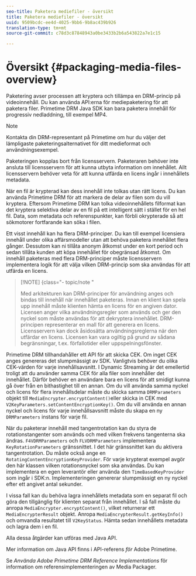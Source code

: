 ```yaml
---
seo-title: Paketera mediefiler - översikt
title: Paketera mediefiler - översikt
uuid: 9509bcdc-ee4d-4025-9bb6-9b8ac439b926
translation-type: tm+mt
source-git-commit: c78d3c87848943a0be3433b2b6a543822a7e1c15

---
```



# Översikt {#packaging-media-files-overview}

Paketering avser processen att kryptera och tillämpa en DRM-princip på videoinnehåll. Du kan använda API:erna för mediepaketering för att paketera filer. Primetime DRM Java SDK kan bara paketera innehåll för progressiv nedladdning, till exempel MP4.

>[!NOTE]
>
>Kontakta din DRM-representant på Primetime om hur du väljer det lämpligaste paketeringsalternativet för ditt medieformat och användningsexempel.

Paketeringen kopplas bort från licensservern. Paketeraren behöver inte ansluta till licensservern för att kunna utbyta information om innehållet. Allt licensservern behöver veta för att kunna utfärda en licens ingår i innehållets metadata.

När en fil är krypterad kan dess innehåll inte tolkas utan rätt licens. Du kan använda Primetime DRM för att markera de delar av filen som du vill kryptera. Eftersom Primetime DRM kan tolka videoinnehållets filformat kan det kryptera selektiva delar av en fil på ett intelligent sätt i stället för en hel fil. Data, som metadata och referenspunkter, kan förbli okrypterade så att sökmotorer fortfarande kan söka i filen.

Ett visst innehåll kan ha flera DRM-principer. Du kan till exempel licensiera innehåll under olika affärsmodeller utan att behöva paketera innehållet flera gånger. Dessutom kan ni tillåta anonym åtkomst under en kort period och sedan tillåta kunden att köpa innehållet för obegränsad åtkomst. Om innehåll paketeras med flera DRM-principer måste licensservern implementera logik för att välja vilken DRM-princip som ska användas för att utfärda en licens.

>[!NOTE] {class=&quot;- topic/note &quot;
>
>Med arkitekturen kan DRM-principer för användning anges och bindas till innehåll när innehållet paketeras. Innan en klient kan spela upp innehåll måste klienten hämta en licens för en angiven dator. Licensen anger vilka användningsregler som används och ger den nyckel som måste användas för att dekryptera innehållet. DRM-principen representerar en mall för att generera en licens. Licensservern kan dock åsidosätta användningsreglerna när den utfärdar en licens. Licensen kan vara ogiltig på grund av sådana begränsningar, t.ex. förfallotider eller uppspelningsfönster.

Primetime DRM tillhandahåller ett API för att skicka CEK. Om inget CEK anges genereras det slumpmässigt av SDK. Vanligtvis behöver du olika CEK-värden för varje innehållsavsnitt. I Dynamic Streaming är det emellertid troligt att du använder samma CEK för alla filer som innehåller det innehållet. Därför behöver en användare bara en licens för att smidigt kunna gå över från en bithastighet till en annan. Om du vill använda samma nyckel och licens för flera innehållsdelar måste du skicka samma `DRMParameters` objekt till `MediaEncrypter.encryptContent()`eller skicka in CEK med `V2KeyParameters.setContentEncryptionKey()`. Om du vill använda en annan nyckel och licens för varje innehållsavsnitt måste du skapa en ny `DRMParameters` instans för varje fil.

När du paketerar innehåll med tangentrotation kan du styra de rotationstangenter som används och med vilken frekvens tangenterna ska ändras. `F4VDRMParameters` och `FLVDRMParameters` implementera `KeyRotationParameters` gränssnittet. I det här gränssnittet kan du aktivera tangentrotation. Du måste också ange en `RotatingContentEncryptionKeyProvider`. För varje krypterat exempel avgör den här klassen vilken rotationsnyckel som ska användas. Du kan implementera en egen leverantör eller använda den `TimeBasedKeyProvider` som ingår i SDK:n. Implementeringen genererar slumpmässigt en ny nyckel efter ett angivet antal sekunder.

I vissa fall kan du behöva lagra innehållets metadata som en separat fil och göra den tillgänglig för klienten separat från innehållet. I så fall måste du anropa `MediaEncrypter.encryptContent()`, vilket returnerar ett `MediaEncrypterResult` objekt. Anropa `MediaEncrypterResult.getKeyInfo()` och omvandla resultatet till `V2KeyStatus`. Hämta sedan innehållets metadata och lagra dem i en fil.

Alla dessa åtgärder kan utföras med Java API.

Mer information om Java API finns i API-referens *för* Adobe Primetime.

Se *Använda Adobe Primetime DRM Reference Implementations* för information om referensimplementeringen av Media Packager.
